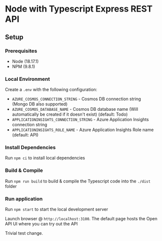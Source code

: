 # Node with Typescript Express REST API

## Setup

### Prerequisites

- Node (18.17.1)
- NPM (9.8.1)

### Local Environment

Create a `.env` with the following configuration:

- `AZURE_COSMOS_CONNECTION_STRING` - Cosmos DB connection string (Mongo DB also supported)
- `AZURE_COSMOS_DATABASE_NAME` - Cosmos DB database name (Will automatically be created if it doesn't exist) (default: Todo)
- `APPLICATIONINSIGHTS_CONNECTION_STRING` - Azure Application Insights connection string
- `APPLICATIONINSIGHTS_ROLE_NAME` - Azure Application Insights Role name (default: API)

### Install Dependencies

Run `npm ci` to install local dependencies

### Build & Compile

Run `npm run build` to build & compile the Typescript code into the `./dist` folder

### Run application

Run `npm start` to start the local development server

Launch browser @ `http://localhost:3100`. The default page hosts the Open API UI where you can try out the API

Trivial test change.
